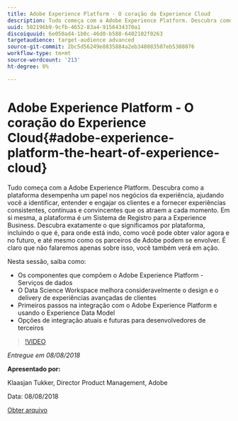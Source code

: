 ```yaml
---
title: Adobe Experience Platform - O coração do Experience Cloud
description: Tudo começa com a Adobe Experience Platform. Descubra como a plataforma desempenha um papel nos negócios da experiência, ajudando você a identificar, entender e engajar os clientes e a fornecer experiências consistentes, contínuas e convincentes que os atraem a cada momento.
uuid: 502196b9-9cfb-4652-83a4-9156434370a1
discoiquuid: 6e050ad4-1b0c-46d0-b588-6402102f0263
targetaudience: target-audience advanced
source-git-commit: 2bc5d56249e8835884a2eb348083507eb5308076
workflow-type: tm+mt
source-wordcount: '213'
ht-degree: 0%

---
```



# Adobe Experience Platform - O coração do Experience Cloud{#adobe-experience-platform-the-heart-of-experience-cloud}

Tudo começa com a Adobe Experience Platform. Descubra como a plataforma desempenha um papel nos negócios da experiência, ajudando você a identificar, entender e engajar os clientes e a fornecer experiências consistentes, contínuas e convincentes que os atraem a cada momento. Em si mesma, a plataforma é um Sistema de Registro para a Experience Business.  Descubra exatamente o que significamos por plataforma, incluindo o que é, para onde está indo, como você pode obter valor agora e no futuro, e até mesmo como os parceiros de Adobe podem se envolver. É claro que não falaremos apenas sobre isso, você também verá em ação.

Nesta sessão, saiba como:

* Os componentes que compõem o Adobe Experience Platform - Serviços de dados
* O Data Science Workspace melhora consideravelmente o design e o delivery de experiências avançadas de clientes
* Primeiros passos na integração com o Adobe Experience Platform e usando o Experience Data Model
* Opções de integração atuais e futuras para desenvolvedores de terceiros

>[!VIDEO](https://video.tv.adobe.com/v/23270/?quality=9)

*Entregue em 08/08/2018*

**Apresentado por:**

Klaasjan Tukker, Director Product Management, Adobe

Data: 08/08/2018

[Obter arquivo](assets/20180808-gems-adobe+cloud+platform-experience+system+of+record-1.pdf)

<!--
[Get back to the Overview](https://helpx.adobe.com/experience-manager/kt/eseminars/gems/aem-index.html)
-->

